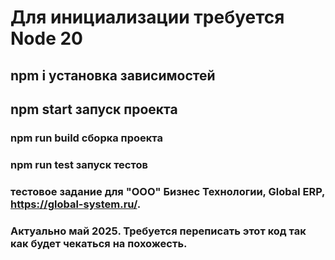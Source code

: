 # Для инициализации требуется Node 20
## npm i установка зависимостей
## npm start запуск проекта
### npm run build сборка проекта
### npm run test запуск тестов
### тестовое задание для  "ООО" Бизнес Технологии, Global ERP, https://global-system.ru/.
### Актуально май 2025. Требуется переписать этот код так как будет чекаться на похожесть.
